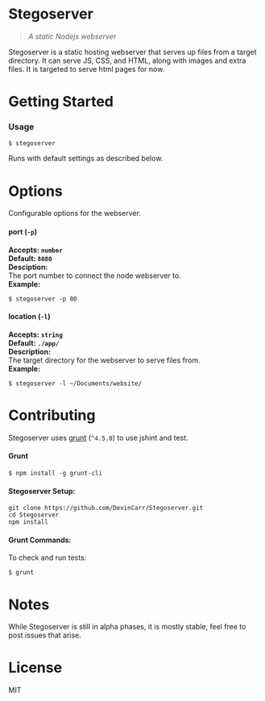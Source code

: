 Stegoserver
============
>*A static Nodejs webserver*

Stegoserver is a static hosting webserver that serves up files from a target directory.
It can serve JS, CSS, and HTML, along with images and extra files. It is targeted to serve
html pages for now.

Getting Started
============

### Usage

```shell
$ stegoserver
```
Runs with default settings as described below.



Options
============
Configurable options for the webserver.

#### port (`-p`)

**Accepts: `number`  
Default: `8080`  
Desciption:**  
The port number to connect the node webserver to.  
**Example:**  
```shell
$ stegoserver -p 80
```

#### location (`-l`)
**Accepts: `string`  
Default: `./app/`  
Description:**  
The target directory for the webserver to serve files from.  
**Example:**  
```shell
$ stegoserver -l ~/Documents/website/
```

Contributing
============
Stegoserver uses [grunt](http://gruntjs.com/) (`^4.5.0`) to use jshint and test.

#### Grunt
```shell
$ npm install -g grunt-cli
```
#### Stegoserver Setup:
```shell
git clone https://github.com/DevinCarr/Stegoserver.git
cd Stegoserver
npm install
```
#### Grunt Commands:

To check and run tests:
```shell
$ grunt
```


Notes
============
While Stegoserver is still in alpha phases, it is mostly stable, feel free to post
issues that arise.

License
============
MIT
